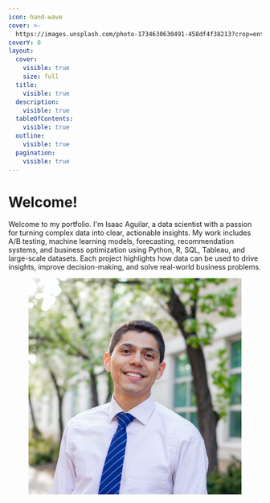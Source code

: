 ```yaml
---
icon: hand-wave
cover: >-
  https://images.unsplash.com/photo-1734630630491-458df4f38213?crop=entropy&cs=srgb&fm=jpg&ixid=M3wxOTcwMjR8MHwxfHJhbmRvbXx8fHx8fHx8fDE3NDU4NTU4NTh8&ixlib=rb-4.0.3&q=85
coverY: 0
layout:
  cover:
    visible: true
    size: full
  title:
    visible: true
  description:
    visible: true
  tableOfContents:
    visible: true
  outline:
    visible: true
  pagination:
    visible: true
---
```


# Welcome!

Welcome to my portfolio. I'm Isaac Aguilar, a data scientist with a passion for turning complex data into clear, actionable insights. My work includes A/B testing, machine learning models, forecasting, recommendation systems, and business optimization using Python, R, SQL, Tableau, and large-scale datasets. Each project highlights how data can be used to drive insights, improve decision-making, and solve real-world business problems.

<figure><img src=".gitbook/assets/Screen Shot 2025-04-28 at 9.35.33 AM.png" alt=""><figcaption></figcaption></figure>
